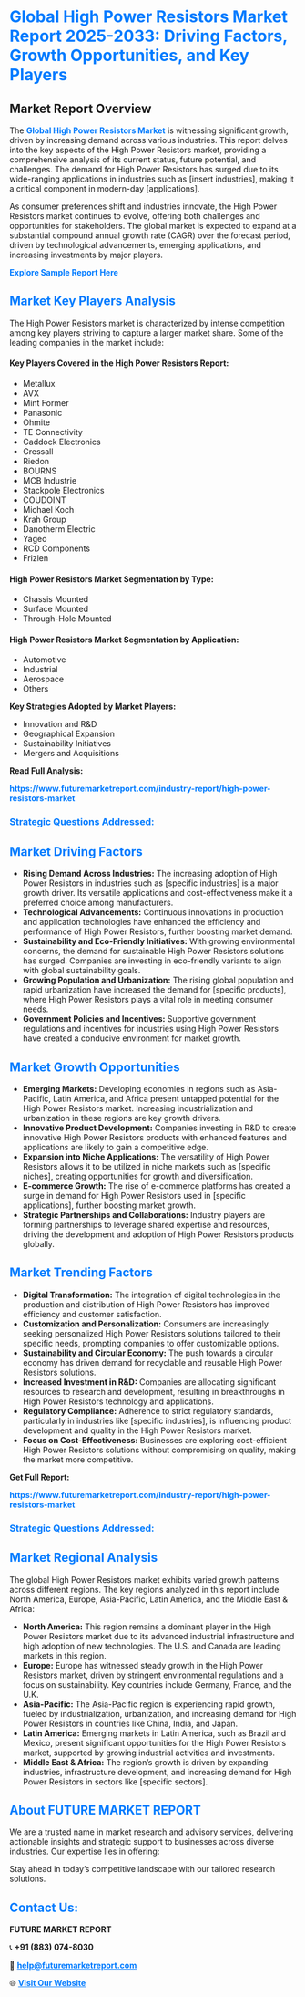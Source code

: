 <h1 style="color: #007BFF;">Global High Power Resistors Market Report 2025-2033: Driving Factors, Growth Opportunities, and Key Players</h1>

<section id="overview">
<h2>Market Report Overview</h2>
<p>The <a href="https://www.futuremarketreport.com/industry-report/high-power-resistors-market" style="color: #007BFF; text-decoration: none;"><strong>Global High Power Resistors Market</strong></a> is witnessing significant growth, driven by increasing demand across various industries. This report delves into the key aspects of the High Power Resistors market, providing a comprehensive analysis of its current status, future potential, and challenges. The demand for High Power Resistors has surged due to its wide-ranging applications in industries such as [insert industries], making it a critical component in modern-day [applications].</p>
<p>As consumer preferences shift and industries innovate, the High Power Resistors market continues to evolve, offering both challenges and opportunities for stakeholders. The global market is expected to expand at a substantial compound annual growth rate (CAGR) over the forecast period, driven by technological advancements, emerging applications, and increasing investments by major players.</p>
</section>

<section id="overview">
<p><a href="https://www.futuremarketreport.com/request-sample/reportId=115374" style="color: #007BFF; text-decoration: none;"><strong>Explore Sample Report Here</strong></a></p>
</section>

<section id="key-players">
<h2 style="color: #007BFF;">Market Key Players Analysis</h2>
<p>The High Power Resistors market is characterized by intense competition among key players striving to capture a larger market share. Some of the leading companies in the market include:</p>
<h4>Key Players Covered in the High Power Resistors Report:</h4>
<ul><li>Metallux</li><li>AVX</li><li>Mint Former</li><li>Panasonic</li><li>Ohmite</li><li>TE Connectivity</li><li>Caddock Electronics</li><li>Cressall</li><li>Riedon</li><li>BOURNS</li><li>MCB Industrie</li><li>Stackpole Electronics</li><li>COUDOINT</li><li>Michael Koch</li><li>Krah Group</li><li>Danotherm Electric</li><li>Yageo</li><li>RCD Components</li><li>Frizlen</li></ul>
<h4>High Power Resistors Market Segmentation by Type:</h4>
<ul><li>Chassis Mounted</li><li>Surface Mounted</li><li>Through-Hole Mounted</li></ul>

<h4>High Power Resistors Market Segmentation by Application:</h4>
<ul><li>Automotive</li><li>Industrial</li><li>Aerospace</li><li>Others</li></ul>
<p><strong>Key Strategies Adopted by Market Players:</strong></p>
<ul>
<li>Innovation and R&D</li>
<li>Geographical Expansion</li>
<li>Sustainability Initiatives</li>
<li>Mergers and Acquisitions</li>
</ul>
</section>

<section>
<p><strong>Read Full Analysis: </strong></p><a href="https://www.futuremarketreport.com/industry-report/high-power-resistors-market" style="color: #007BFF; text-decoration: none;"><strong>https://www.futuremarketreport.com/industry-report/high-power-resistors-market</strong></a>
<h3 style="color: #007BFF;">Strategic Questions Addressed:</h3>
</section>

<section id="driving-factors">
<h2 style="color: #007BFF;">Market Driving Factors</h2>
<ul>
<li><strong>Rising Demand Across Industries:</strong> The increasing adoption of High Power Resistors in industries such as [specific industries] is a major growth driver. Its versatile applications and cost-effectiveness make it a preferred choice among manufacturers.</li>
<li><strong>Technological Advancements:</strong> Continuous innovations in production and application technologies have enhanced the efficiency and performance of High Power Resistors, further boosting market demand.</li>
<li><strong>Sustainability and Eco-Friendly Initiatives:</strong> With growing environmental concerns, the demand for sustainable High Power Resistors solutions has surged. Companies are investing in eco-friendly variants to align with global sustainability goals.</li>
<li><strong>Growing Population and Urbanization:</strong> The rising global population and rapid urbanization have increased the demand for [specific products], where High Power Resistors plays a vital role in meeting consumer needs.</li>
<li><strong>Government Policies and Incentives:</strong> Supportive government regulations and incentives for industries using High Power Resistors have created a conducive environment for market growth.</li>
</ul>
</section>

<section id="growth-opportunities">
<h2 style="color: #007BFF;">Market Growth Opportunities</h2>
<ul>
<li><strong>Emerging Markets:</strong> Developing economies in regions such as Asia-Pacific, Latin America, and Africa present untapped potential for the High Power Resistors market. Increasing industrialization and urbanization in these regions are key growth drivers.</li>
<li><strong>Innovative Product Development:</strong> Companies investing in R&D to create innovative High Power Resistors products with enhanced features and applications are likely to gain a competitive edge.</li>
<li><strong>Expansion into Niche Applications:</strong> The versatility of High Power Resistors allows it to be utilized in niche markets such as [specific niches], creating opportunities for growth and diversification.</li>
<li><strong>E-commerce Growth:</strong> The rise of e-commerce platforms has created a surge in demand for High Power Resistors used in [specific applications], further boosting market growth.</li>
<li><strong>Strategic Partnerships and Collaborations:</strong> Industry players are forming partnerships to leverage shared expertise and resources, driving the development and adoption of High Power Resistors products globally.</li>
</ul>
</section>

<section id="trending-factors">
<h2 style="color: #007BFF;">Market Trending Factors</h2>
<ul>
<li><strong>Digital Transformation:</strong> The integration of digital technologies in the production and distribution of High Power Resistors has improved efficiency and customer satisfaction.</li>
<li><strong>Customization and Personalization:</strong> Consumers are increasingly seeking personalized High Power Resistors solutions tailored to their specific needs, prompting companies to offer customizable options.</li>
<li><strong>Sustainability and Circular Economy:</strong> The push towards a circular economy has driven demand for recyclable and reusable High Power Resistors solutions.</li>
<li><strong>Increased Investment in R&D:</strong> Companies are allocating significant resources to research and development, resulting in breakthroughs in High Power Resistors technology and applications.</li>
<li><strong>Regulatory Compliance:</strong> Adherence to strict regulatory standards, particularly in industries like [specific industries], is influencing product development and quality in the High Power Resistors market.</li>
<li><strong>Focus on Cost-Effectiveness:</strong> Businesses are exploring cost-efficient High Power Resistors solutions without compromising on quality, making the market more competitive.</li>
</ul>
</section>

<section>
<p><strong>Get Full Report: </strong></p><a href="https://www.futuremarketreport.com/industry-report/high-power-resistors-market" style="color: #007BFF; text-decoration: none;"><strong>https://www.futuremarketreport.com/industry-report/high-power-resistors-market</strong></a>
<h3 style="color: #007BFF;">Strategic Questions Addressed:</h3>
</section>


<section id="regional-analysis">
<h2 style="color: #007BFF;">Market Regional Analysis</h2>
<p>The global High Power Resistors market exhibits varied growth patterns across different regions. The key regions analyzed in this report include North America, Europe, Asia-Pacific, Latin America, and the Middle East & Africa:</p>
<ul>
<li><strong>North America:</strong> This region remains a dominant player in the High Power Resistors market due to its advanced industrial infrastructure and high adoption of new technologies. The U.S. and Canada are leading markets in this region.</li>
<li><strong>Europe:</strong> Europe has witnessed steady growth in the High Power Resistors market, driven by stringent environmental regulations and a focus on sustainability. Key countries include Germany, France, and the U.K.</li>
<li><strong>Asia-Pacific:</strong> The Asia-Pacific region is experiencing rapid growth, fueled by industrialization, urbanization, and increasing demand for High Power Resistors in countries like China, India, and Japan.</li>
<li><strong>Latin America:</strong> Emerging markets in Latin America, such as Brazil and Mexico, present significant opportunities for the High Power Resistors market, supported by growing industrial activities and investments.</li>
<li><strong>Middle East & Africa:</strong> The region’s growth is driven by expanding industries, infrastructure development, and increasing demand for High Power Resistors in sectors like [specific sectors].</li>
</ul>
</section>

<footer>
<h2 style="color: #007BFF;">About FUTURE MARKET REPORT</h2>
<p>We are a trusted name in market research and advisory services, delivering actionable insights and strategic support to businesses across diverse industries. Our expertise lies in offering:</p>

<p>Stay ahead in today’s competitive landscape with our tailored research solutions.</p>

<h2 style="color: #007BFF;">Contact Us:</h2>
<p><strong>FUTURE MARKET REPORT</strong></p>
<p>📞 <strong>+91 (883) 074-8030</strong></p>
<p>📧 <strong><a href="mailto:help@futuremarketreport.com" style="color: #007BFF;">help@futuremarketreport.com</a></strong></p>
<p>🌐 <strong><a href="https://www.futuremarketreport.com/" style="color: #007BFF;">Visit Our Website</a></strong></p>
</footer>